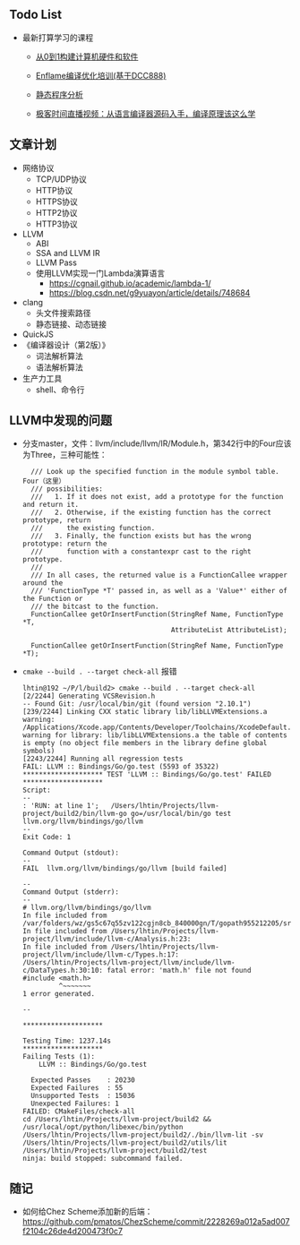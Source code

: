 ## Todo List

- 最新打算学习的课程

  - [从0到1构建计算机硬件和软件](https://www.nand2tetris.org)

  - [Enflame编译优化培训(基于DCC888)](https://space.bilibili.com/482245901/video)
  - [静态程序分析](https://pascal-group.bitbucket.io/teaching.html)
  - [极客时间直播视频：从语言编译器源码入手，编译原理该这么学](https://www.bilibili.com/video/BV1Yz4y197Na)



## 文章计划

- 网络协议
  - TCP/UDP协议
  - HTTP协议
  - HTTPS协议
  - HTTP2协议
  - HTTP3协议
- LLVM
  - ABI
  - SSA and LLVM IR
  - LLVM Pass
  - 使用LLVM实现一门Lambda演算语言
    - https://cgnail.github.io/academic/lambda-1/
    - https://blog.csdn.net/g9yuayon/article/details/748684
- clang
  - 头文件搜索路径
  - 静态链接、动态链接
- QuickJS
- 《编译器设计（第2版）》
  - 词法解析算法
  - 语法解析算法
- 生产力工具
  - shell、命令行



## LLVM中发现的问题

- 分支master，文件：llvm/include/llvm/IR/Module.h，第342行中的Four应该为Three，三种可能性：

  ```
    /// Look up the specified function in the module symbol table. Four（这里）
    /// possibilities:
    ///   1. If it does not exist, add a prototype for the function and return it.
    ///   2. Otherwise, if the existing function has the correct prototype, return
    ///      the existing function.
    ///   3. Finally, the function exists but has the wrong prototype: return the
    ///      function with a constantexpr cast to the right prototype.
    ///
    /// In all cases, the returned value is a FunctionCallee wrapper around the
    /// 'FunctionType *T' passed in, as well as a 'Value*' either of the Function or
    /// the bitcast to the function.
    FunctionCallee getOrInsertFunction(StringRef Name, FunctionType *T,
                                       AttributeList AttributeList);
  
    FunctionCallee getOrInsertFunction(StringRef Name, FunctionType *T);
  ```


- `cmake --build . --target check-all` 报错

  ```
  lhtin@192 ~/P/l/build2> cmake --build . --target check-all
  [2/2244] Generating VCSRevision.h
  -- Found Git: /usr/local/bin/git (found version "2.10.1") 
  [239/2244] Linking CXX static library lib/libLLVMExtensions.a
  warning: /Applications/Xcode.app/Contents/Developer/Toolchains/XcodeDefault.xctoolchain/usr/bin/libtool: warning for library: lib/libLLVMExtensions.a the table of contents is empty (no object file members in the library define global symbols)
  [2243/2244] Running all regression tests
  FAIL: LLVM :: Bindings/Go/go.test (5593 of 35322)
  ******************** TEST 'LLVM :: Bindings/Go/go.test' FAILED ********************
  Script:
  --
  : 'RUN: at line 1';   /Users/lhtin/Projects/llvm-project/build2/bin/llvm-go go=/usr/local/bin/go test llvm.org/llvm/bindings/go/llvm
  --
  Exit Code: 1
  
  Command Output (stdout):
  --
  FAIL	llvm.org/llvm/bindings/go/llvm [build failed]
  
  --
  Command Output (stderr):
  --
  # llvm.org/llvm/bindings/go/llvm
  In file included from /var/folders/wz/gs5c67q55zv122cgjn8cb_840000gn/T/gopath955212205/src/llvm.org/llvm/bindings/go/llvm/analysis.go:16:
  In file included from /Users/lhtin/Projects/llvm-project/llvm/include/llvm-c/Analysis.h:23:
  In file included from /Users/lhtin/Projects/llvm-project/llvm/include/llvm-c/Types.h:17:
  /Users/lhtin/Projects/llvm-project/llvm/include/llvm-c/DataTypes.h:30:10: fatal error: 'math.h' file not found
  #include <math.h>
           ^~~~~~~~
  1 error generated.
  
  --
  
  ********************
  
  Testing Time: 1237.14s
  ********************
  Failing Tests (1):
      LLVM :: Bindings/Go/go.test
  
    Expected Passes    : 20230
    Expected Failures  : 55
    Unsupported Tests  : 15036
    Unexpected Failures: 1
  FAILED: CMakeFiles/check-all 
  cd /Users/lhtin/Projects/llvm-project/build2 && /usr/local/opt/python/libexec/bin/python /Users/lhtin/Projects/llvm-project/build2/./bin/llvm-lit -sv /Users/lhtin/Projects/llvm-project/build2/utils/lit /Users/lhtin/Projects/llvm-project/build2/test
  ninja: build stopped: subcommand failed.
  ```



## 随记

- 如何给Chez Scheme添加新的后端：https://github.com/pmatos/ChezScheme/commit/2228269a012a5ad007f2104c26de4d200473f0c7